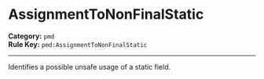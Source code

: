 # AssignmentToNonFinalStatic
**Category:** `pmd`<br/>
**Rule Key:** `pmd:AssignmentToNonFinalStatic`<br/>


-----

Identifies a possible unsafe usage of a static field.
